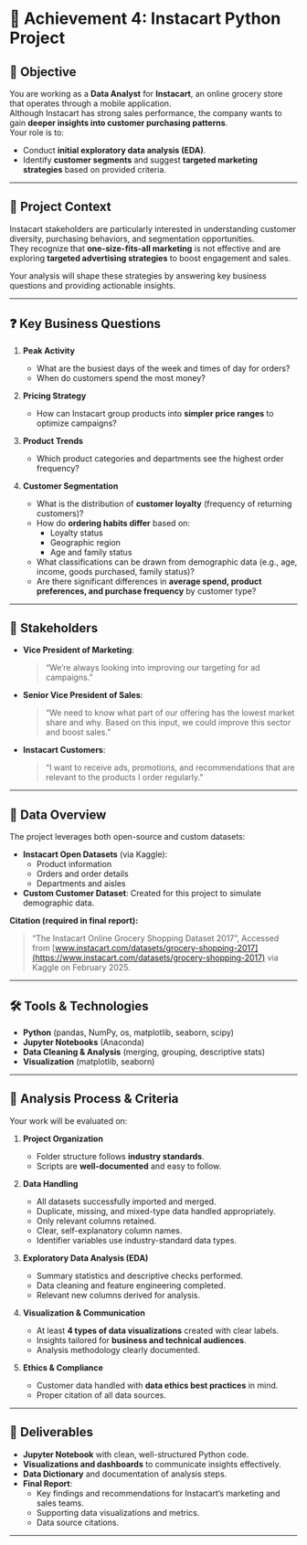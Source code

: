 # 🛒 Achievement 4: Instacart Python Project  

## 🎯 Objective  
You are working as a **Data Analyst** for **Instacart**, an online grocery store that operates through a mobile application.  
Although Instacart has strong sales performance, the company wants to gain **deeper insights into customer purchasing patterns**.  
Your role is to:  
- Conduct **initial exploratory data analysis (EDA)**.  
- Identify **customer segments** and suggest **targeted marketing strategies** based on provided criteria.  

---

## 📖 Project Context  
Instacart stakeholders are particularly interested in understanding customer diversity, purchasing behaviors, and segmentation opportunities.  
They recognize that **one-size-fits-all marketing** is not effective and are exploring **targeted advertising strategies** to boost engagement and sales.  

Your analysis will shape these strategies by answering key business questions and providing actionable insights.  

---

## ❓ Key Business Questions  

1. **Peak Activity**  
   - What are the busiest days of the week and times of day for orders?  
   - When do customers spend the most money?  

2. **Pricing Strategy**  
   - How can Instacart group products into **simpler price ranges** to optimize campaigns?  

3. **Product Trends**  
   - Which product categories and departments see the highest order frequency?  

4. **Customer Segmentation**  
   - What is the distribution of **customer loyalty** (frequency of returning customers)?  
   - How do **ordering habits differ** based on:  
     - Loyalty status  
     - Geographic region  
     - Age and family status  
   - What classifications can be drawn from demographic data (e.g., age, income, goods purchased, family status)?  
   - Are there significant differences in **average spend, product preferences, and purchase frequency** by customer type?  

---

## 👥 Stakeholders  
- **Vice President of Marketing**:  
  > “We’re always looking into improving our targeting for ad campaigns.”  
- **Senior Vice President of Sales**:  
  > “We need to know what part of our offering has the lowest market share and why. Based on this input, we could improve this sector and boost sales.”  
- **Instacart Customers**:  
  > “I want to receive ads, promotions, and recommendations that are relevant to the products I order regularly.”  

---

## 📂 Data Overview  

The project leverages both open-source and custom datasets:  

- **Instacart Open Datasets** (via Kaggle):  
  - Product information  
  - Orders and order details  
  - Departments and aisles  
- **Custom Customer Dataset**: Created for this project to simulate demographic data.  

**Citation (required in final report):**  
> “The Instacart Online Grocery Shopping Dataset 2017”, Accessed from [www.instacart.com/datasets/grocery-shopping-2017](https://www.instacart.com/datasets/grocery-shopping-2017) via Kaggle on February 2025.  

---

## 🛠️ Tools & Technologies  
- **Python** (pandas, NumPy, os, matplotlib, seaborn, scipy)  
- **Jupyter Notebooks** (Anaconda)  
- **Data Cleaning & Analysis** (merging, grouping, descriptive stats)  
- **Visualization** (matplotlib, seaborn)  

---

## 📝 Analysis Process & Criteria  

Your work will be evaluated on:  
1. **Project Organization**  
   - Folder structure follows **industry standards**.  
   - Scripts are **well-documented** and easy to follow.  

2. **Data Handling**  
   - All datasets successfully imported and merged.  
   - Duplicate, missing, and mixed-type data handled appropriately.  
   - Only relevant columns retained.  
   - Clear, self-explanatory column names.  
   - Identifier variables use industry-standard data types.  

3. **Exploratory Data Analysis (EDA)**  
   - Summary statistics and descriptive checks performed.  
   - Data cleaning and feature engineering completed.  
   - Relevant new columns derived for analysis.  

4. **Visualization & Communication**  
   - At least **4 types of data visualizations** created with clear labels.  
   - Insights tailored for **business and technical audiences**.  
   - Analysis methodology clearly documented.  

5. **Ethics & Compliance**  
   - Customer data handled with **data ethics best practices** in mind.  
   - Proper citation of all data sources.  

---

## 🎁 Deliverables  
- **Jupyter Notebook** with clean, well-structured Python code.  
- **Visualizations and dashboards** to communicate insights effectively.  
- **Data Dictionary** and documentation of analysis steps.  
- **Final Report**:  
  - Key findings and recommendations for Instacart’s marketing and sales teams.  
  - Supporting data visualizations and metrics.  
  - Data source citations.  

---

